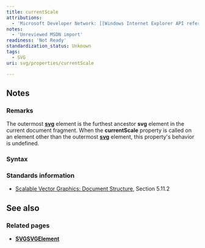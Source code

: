 ```yaml
---
title: currentScale
attributions:
  - 'Microsoft Developer Network: [[Windows Internet Explorer API reference](http://msdn.microsoft.com/en-us/library/ie/hh828809%28v=vs.85%29.aspx) Article]'
notes:
  - 'Unreviewed MSDN import'
readiness: 'Not Ready'
standardization_status: Unknown
tags:
  - SVG
uri: svg/properties/currentScale

---
```

## Notes

### Remarks

The outermost [**svg**](/svg/objects/SVGElement) element is the furthest ancestor **svg** element in the current document fragment. When the **currentScale** property is called on an element other than the outermost [**svg**](/svg/objects/SVGElement) element, this property's behavior is undefined.

### Syntax

### Standards information

-   [Scalable Vector Graphics: Document Structure](http://go.microsoft.com/fwlink/p/?linkid=204733), Section 5.11.2

## See also

### Related pages

-   [**SVGSVGElement**](/svg/elements/svg)
